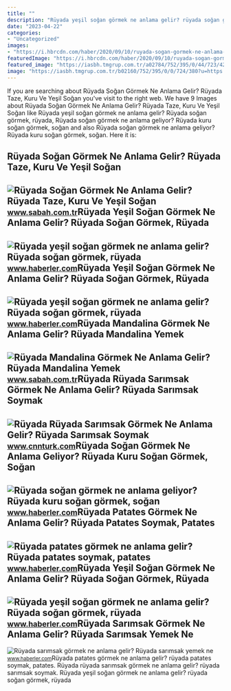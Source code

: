 ```yaml
---
title: ""
description: "Rüyada yeşil soğan görmek ne anlama gelir? rüyada soğan görmek, rüyada"
date: "2023-04-22"
categories:
- "Uncategorized"
images:
- "https://i.hbrcdn.com/haber/2020/09/10/ruyada-sogan-gormek-ne-anlama-gelir-ruyada-yesil-13588434_1766_m.jpg"
featuredImage: "https://i.hbrcdn.com/haber/2020/09/10/ruyada-sogan-gormek-ne-anlama-gelir-ruyada-yesil-13588434_1766_m.jpg"
featured_image: "https://iasbh.tmgrup.com.tr/a02784/752/395/0/44/723/424?u=https://isbh.tmgrup.com.tr/sbh/2022/05/26/ruyada-mandalina-gormek-ne-anlama-gelir-ruyada-mandalina-yemek-toplamak-soymak-anlami-1653565435823.jpg"
image: "https://iasbh.tmgrup.com.tr/b02160/752/395/0/0/724/380?u=https://isbh.tmgrup.com.tr/sbh/2022/04/27/ruyada-sogan-gormek-ne-anlama-gelir-ruyada-taze-kuru-ve-yesil-sogan-dogradigini-ve-yedigini-gormek-anlami-1651067471875.jpg"
---
```


If you are searching about Rüyada Soğan Görmek Ne Anlama Gelir? Rüyada Taze, Kuru Ve Yeşil Soğan you've visit to the right web. We have 9 Images about Rüyada Soğan Görmek Ne Anlama Gelir? Rüyada Taze, Kuru Ve Yeşil Soğan like Rüyada yeşil soğan görmek ne anlama gelir? Rüyada soğan görmek, rüyada, Rüyada soğan görmek ne anlama geliyor? Rüyada kuru soğan görmek, soğan and also Rüyada soğan görmek ne anlama geliyor? Rüyada kuru soğan görmek, soğan. Here it is:

Rüyada Soğan Görmek Ne Anlama Gelir? Rüyada Taze, Kuru Ve Yeşil Soğan
---------------------------------------------------------------------

 ![Rüyada Soğan Görmek Ne Anlama Gelir? Rüyada Taze, Kuru Ve Yeşil Soğan](https://iasbh.tmgrup.com.tr/b02160/752/395/0/0/724/380?u=https://isbh.tmgrup.com.tr/sbh/2022/04/27/ruyada-sogan-gormek-ne-anlama-gelir-ruyada-taze-kuru-ve-yesil-sogan-dogradigini-ve-yedigini-gormek-anlami-1651067471875.jpg) <small>www.sabah.com.tr</small>Rüyada Yeşil Soğan Görmek Ne Anlama Gelir? Rüyada Soğan Görmek, Rüyada
----------------------------------------------------------------------

 ![Rüyada yeşil soğan görmek ne anlama gelir? Rüyada soğan görmek, rüyada](https://i.hbrcdn.com/haber/2020/09/10/ruyada-sogan-gormek-ne-anlama-gelir-ruyada-yesil-13588434_1766_m.jpg) <small>www.haberler.com</small>Rüyada Yeşil Soğan Görmek Ne Anlama Gelir? Rüyada Soğan Görmek, Rüyada
----------------------------------------------------------------------

 ![Rüyada yeşil soğan görmek ne anlama gelir? Rüyada soğan görmek, rüyada](https://foto.haberler.com/haber/2020/09/10/ruyada-sogan-gormek-ne-anlama-gelir-ruyada-yesil-13588434_1958_m.jpg) <small>www.haberler.com</small>Rüyada Mandalina Görmek Ne Anlama Gelir? Rüyada Mandalina Yemek
---------------------------------------------------------------

 ![Rüyada Mandalina Görmek Ne Anlama Gelir? Rüyada Mandalina Yemek](https://iasbh.tmgrup.com.tr/a02784/752/395/0/44/723/424?u=https://isbh.tmgrup.com.tr/sbh/2022/05/26/ruyada-mandalina-gormek-ne-anlama-gelir-ruyada-mandalina-yemek-toplamak-soymak-anlami-1653565435823.jpg) <small>www.sabah.com.tr</small>Rüyada Rüyada Sarımsak Görmek Ne Anlama Gelir? Rüyada Sarımsak Soymak
---------------------------------------------------------------------

 ![Rüyada Rüyada Sarımsak Görmek Ne Anlama Gelir? Rüyada Sarımsak Soymak](https://i.cnnturk.com/i/cnnturk/75/740x416/60fa9f9fc8c373139c638783.jpg) <small>www.cnnturk.com</small>Rüyada Soğan Görmek Ne Anlama Geliyor? Rüyada Kuru Soğan Görmek, Soğan
----------------------------------------------------------------------

 ![Rüyada soğan görmek ne anlama geliyor? Rüyada kuru soğan görmek, soğan](https://i.hbrcdn.com/haber/2021/02/24/ruyada-sogan-gormek-ne-anlama-geliyor-ruyada-13948731_3744_amp.jpg) <small>www.haberler.com</small>Rüyada Patates Görmek Ne Anlama Gelir? Rüyada Patates Soymak, Patates
---------------------------------------------------------------------

 ![Rüyada patates görmek ne anlama gelir? Rüyada patates soymak, patates](https://i.hbrcdn.com/haber/2021/02/24/ruyada-patates-gormek-ne-anlama-gelir-ruyada-13948712_3963_amp.jpg) <small>www.haberler.com</small>Rüyada Yeşil Soğan Görmek Ne Anlama Gelir? Rüyada Soğan Görmek, Rüyada
----------------------------------------------------------------------

 ![Rüyada yeşil soğan görmek ne anlama gelir? Rüyada soğan görmek, rüyada](https://i.hbrcdn.com/haber/2020/09/10/ruyada-sogan-gormek-ne-anlama-gelir-ruyada-yesil-13588434_2525_amp.jpg) <small>www.haberler.com</small>Rüyada Sarımsak Görmek Ne Anlama Gelir? Rüyada Sarımsak Yemek Ne
----------------------------------------------------------------

 ![Rüyada sarımsak görmek ne anlama gelir? Rüyada sarımsak yemek ne](https://foto.haberler.com/haber/2020/10/21/ruyada-sarimsak-gormek-ne-anlama-gelir-ruyada-13682632_5070_amp.jpg) <small>www.haberler.com</small>Rüyada patates görmek ne anlama gelir? rüyada patates soymak, patates. Rüyada rüyada sarımsak görmek ne anlama gelir? rüyada sarımsak soymak. Rüyada yeşil soğan görmek ne anlama gelir? rüyada soğan görmek, rüyada
